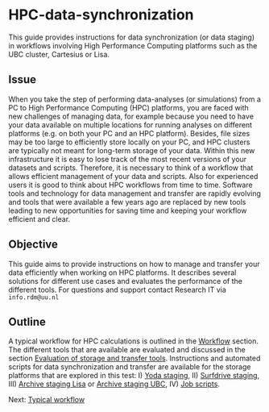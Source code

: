 # HPC-data-synchronization
This guide provides instructions for data synchronization (or data staging) in workflows involving High Performance Computing platforms such as the UBC cluster, Cartesius or Lisa. 

## Issue
When you take the step of performing data-analyses (or simulations) from a PC to High Performance Computing (HPC) platforms, you are faced with new challenges of managing data, for example because you need to have your data available on multiple locations for running analyses on different platforms (e.g. on both your PC and an HPC platform). Besides, file sizes may be too large to efficiently store locally on your PC, and HPC clusters are typically not meant for long-term storage of your data. Within this new infrastructure it is easy to lose track of the most recent versions of your datasets and scripts. Therefore, it is necessary to think of a workflow that allows efficient management of your data and scripts. 
Also for experienced users it is good to think about HPC workflows from time to time. Software tools and technology for data management and transfer are rapidly evolving and tools that were available a few years ago are replaced by new tools leading to new opportunities for saving time and keeping your workflow efficient and clear.

## Objective
This guide aims to provide instructions on how to manage and transfer your data efficiently when working on HPC platforms. It describes several solutions for different use cases and evaluates the performance of the different tools.
For questions and support contact Research IT via `info.rdm@uu.nl`


## Outline
A typical workflow for HPC calculations is outlined in the [Workflow](./docs/workflow.md) section. The different tools that are available are evaluated and discussed in the section [Evaluation of storage and transfer tools](./docs/Evaluation.md). Instructions and automated scripts for data synchronization and transfer are available for the storage platforms that are explored in this test: I) [Yoda staging](./docs/Yoda.md), II) [Surfdrive staging](./docs/surfdrive.md), III) [Archive staging Lisa](./docs/Archive.md) or [Archive staging UBC](./docs/ArchiveUBC.md), IV) [Job scripts](./docs/jobs.md).


Next: [Typical workflow](./docs/workflow.md)

